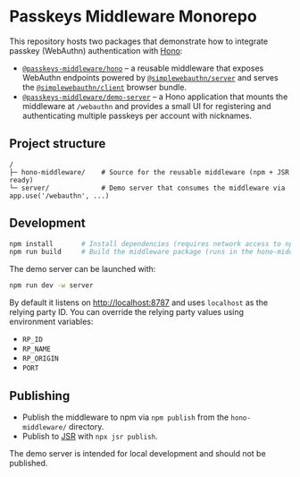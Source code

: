 # Passkeys Middleware Monorepo

This repository hosts two packages that demonstrate how to integrate passkey (WebAuthn) authentication with [Hono](https://hono.dev/):

- [`@passkeys-middleware/hono`](./hono-middleware) – a reusable middleware that exposes WebAuthn endpoints powered by [`@simplewebauthn/server`](https://github.com/MasterKale/SimpleWebAuthn) and serves the [`@simplewebauthn/client`](https://github.com/MasterKale/SimpleWebAuthn/tree/master/packages/client) browser bundle.
- [`@passkeys-middleware/demo-server`](./server) – a Hono application that mounts the middleware at `/webauthn` and provides a small UI for registering and authenticating multiple passkeys per account with nicknames.

## Project structure

```
/
├─ hono-middleware/    # Source for the reusable middleware (npm + JSR ready)
└─ server/             # Demo server that consumes the middleware via app.use('/webauthn', ...)
```

## Development

```bash
npm install       # Install dependencies (requires network access to npm registry)
npm run build     # Build the middleware package (runs in the hono-middleware workspace)
```

The demo server can be launched with:

```bash
npm run dev -w server
```

By default it listens on <http://localhost:8787> and uses `localhost` as the relying party ID. You can override the relying party values using environment variables:

- `RP_ID`
- `RP_NAME`
- `RP_ORIGIN`
- `PORT`

## Publishing

- Publish the middleware to npm via `npm publish` from the `hono-middleware/` directory.
- Publish to [JSR](https://jsr.io/) with `npx jsr publish`.

The demo server is intended for local development and should not be published.
